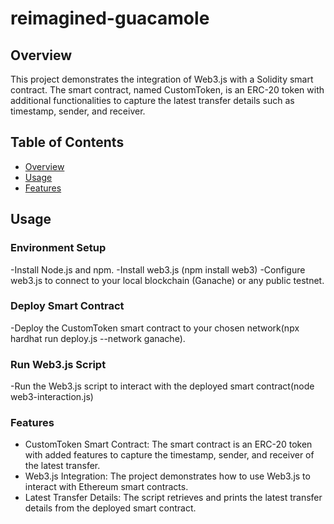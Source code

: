 # reimagined-guacamole
## Overview
This project demonstrates the integration of Web3.js with a Solidity smart contract. The smart contract, named CustomToken, is an ERC-20 token with additional functionalities to capture the latest transfer details such as timestamp, sender, and receiver.
 ## Table of Contents
 - [Overview](#overview)
 - [Usage](#usage)
 - [Features](#features)
 ## Usage
### Environment Setup
-Install Node.js and npm.
-Install web3.js (npm install web3)
-Configure web3.js to connect to your local blockchain (Ganache) or any public testnet.
### Deploy Smart Contract
-Deploy the CustomToken smart contract to your chosen network(npx hardhat run deploy.js --network ganache).
### Run Web3.js Script
-Run the Web3.js script to interact with the deployed smart contract(node web3-interaction.js)

### Features
- CustomToken Smart Contract: The smart contract is an ERC-20 token with added features to capture the timestamp, sender, and receiver of the latest transfer.
- Web3.js Integration: The project demonstrates how to use Web3.js to interact with Ethereum smart contracts.
- Latest Transfer Details: The script retrieves and prints the latest transfer details from the deployed smart contract.

